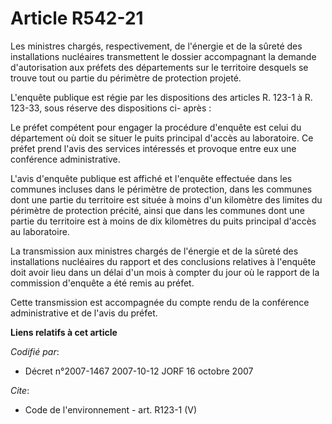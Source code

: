 # Article R542-21

Les ministres chargés, respectivement, de l'énergie et de la sûreté des installations nucléaires transmettent le dossier
accompagnant la demande d'autorisation aux préfets des départements sur le territoire desquels se trouve tout ou partie du
périmètre de protection projeté. 

L'enquête publique est régie par les dispositions des articles R. 123-1 à R. 123-33, sous réserve des dispositions ci-
après : 

Le préfet compétent pour engager la procédure d'enquête est celui du département où doit se situer le puits principal d'accès
au laboratoire. Ce préfet prend l'avis des services intéressés et provoque entre eux une conférence administrative. 

L'avis d'enquête publique est affiché et l'enquête effectuée dans les communes incluses dans le périmètre de protection, dans
les communes dont une partie du territoire est située à moins d'un kilomètre des limites du périmètre de protection précité,
ainsi que dans les communes dont une partie du territoire est à moins de dix kilomètres du puits principal d'accès au
laboratoire. 

La transmission aux ministres chargés de l'énergie et de la sûreté des installations nucléaires du rapport et des conclusions
relatives à l'enquête doit avoir lieu dans un délai d'un mois à compter du jour où le rapport de la commission d'enquête a
été remis au préfet. 

Cette transmission est accompagnée du compte rendu de la conférence administrative et de l'avis du préfet.

**Liens relatifs à cet article**

_Codifié par_:

  - Décret n°2007-1467 2007-10-12 JORF 16 octobre 2007

_Cite_:

  - Code de l'environnement - art. R123-1 (V)
